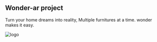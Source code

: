 ## Wonder-ar project
Turn your home dreams into reality,  Multiple furnitures at a time. wonder makes it easy.


![logo](https://github.com/anantnipunge/wonder-ar/assets/82041920/32a46e5a-d562-4c8f-a976-c6fac49b5c32)

